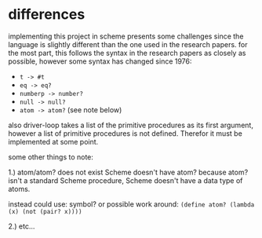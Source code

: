 # differences
implementing this project in scheme presents some challenges since the language is slightly different than the one used in the research papers.
for the most part, this follows the syntax in the research papers as closely as possible, however some syntax has changed since 1976:

* `t -> #t`
* `eq -> eq?`
* `numberp -> number?`
* `null -> null?`
* `atom -> atom?` (see note below)

also driver-loop takes a list of the primitive procedures as its first argument,
however a list of primitive procedures is not defined. Therefor it must be implemented at some point.

some other things to note:

1.) atom/atom? does not exist
Scheme doesn't have atom? because atom? isn't a standard Scheme procedure, Scheme doesn't have a data type of atoms.

instead could use: symbol?
or
possible work around:
`(define atom? (lambda (x) (not (pair? x))))`

2.) etc...
